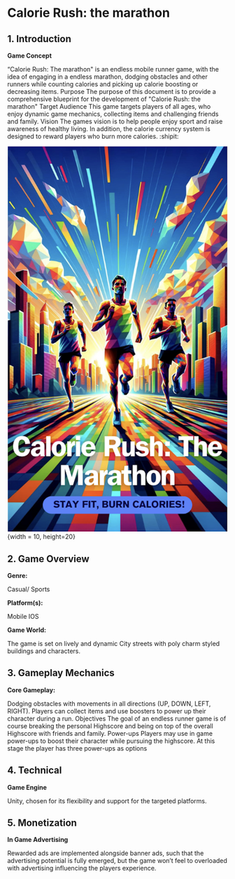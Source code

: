 # Calorie Rush: the marathon 

## 1. Introduction

**Game Concept**

“Calorie Rush: The marathon" is an endless mobile runner game, with the idea of engaging in a endless marathon, dodging obstacles and other runners while counting calories and picking up calorie boosting or decreasing items. Purpose The purpose of this document is to provide a comprehensive blueprint for the development of "Calorie Rush: the marathon" Target Audience This game targets players of all ages, who enjoy dynamic game mechanics, collecting items and challenging friends and family. Vision The games vision is to help people enjoy sport and raise awareness of healthy living. In addition, the calorie currency system is designed to reward players who burn more calories. :shipit:

![Alt Text](resources/photos/SplashScreen.png){width = 10, height=20}

## 2. Game Overview

**Genre:**

Casual/ Sports

**Platform(s):**

Mobile IOS

**Game World:**

The game is set on lively and dynamic City streets with poly charm styled buildings and characters.

## 3. Gameplay Mechanics

**Core Gameplay:**

 Dodging obstacles with movements in all directions (UP, DOWN, LEFT, RIGHT). Players can collect items and use boosters to power up their character during a run. Objectives The goal of an endless runner game is of course breaking the personal Highscore and being on top of the overall Highscore with friends and family. Power-ups Players may use in game power-ups to boost their character while pursuing the highscore. At this stage the player has three power-ups as options

## 4. Technical

**Game Engine**

Unity, chosen for its flexibility and support for the targeted platforms.

## 5. Monetization

**In Game Advertising**

Rewarded ads are implemented alongside banner ads, such that the advertising potential is fully emerged, but the game won’t feel to overloaded with advertising influencing the players experience.
